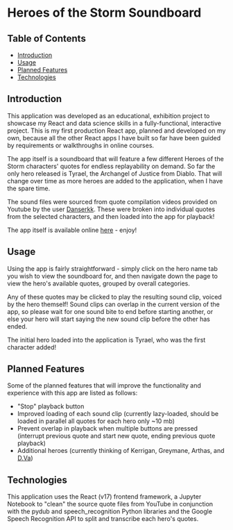 # Heroes of the Storm Soundboard

## Table of Contents
- [Introduction](#introduction)
- [Usage](#usage)
- [Planned Features](#planned-features)
- [Technologies](#technologies)

## Introduction
This application was developed as an educational, exhibition project to showcase my React and data science skills in a fully-functional, interactive project.  This is my first production React app, planned and developed on my own, because all the other React apps I have built so far have been guided by requirements or walkthroughs in online courses.

The app itself is a soundboard that will feature a few different Heroes of the Storm characters' quotes for endless replayability on demand. So far the only hero released is Tyrael, the Archangel of Justice from Diablo. That will change over time as more heroes are added to the application, when I have the spare time.

The sound files were sourced from quote compilation videos provided on Youtube by the user [Danserkk](https://www.youtube.com/channel/UCOjo_LxIJ0aKSwt4pOttPvA). These were broken into individual quotes from the selected characters, and then loaded into the app for playback!

The app itself is available online [here](https://hots-soundboard-8wbyfi7xp-patrickgendotti.vercel.app/) - enjoy!

## Usage

Using the app is fairly straightforward - simply click on the hero name tab you wish to view the soundboard for, and then navigate down the page to view the hero's available quotes, grouped by overall categories. 

Any of these quotes may be clicked to play the resulting sound clip, voiced by the hero themself! Sound clips can overlap in the current version of the app, so please wait for one sound bite to end before starting another, or else your hero will start saying the new sound clip before the other has ended.

The initial hero loaded into the application is Tyrael, who was the first character added!

## Planned Features

Some of the planned features that will improve the functionality and experience with this app are listed as follows:
- "Stop" playback button
- Improved loading of each sound clip (currently lazy-loaded, should be loaded in parallel all quotes for each hero only ~10 mb)
- Prevent overlap in playback when multiple buttons are pressed (interrupt previous quote and start new quote, ending previous quote playback)
- Additional heroes (currently thinking of Kerrigan, Greymane, Arthas, and [D.Va](#))

## Technologies

This application uses the React (v17) frontend framework, a Jupyter Notebook to "clean" the source quote files from YouTube in conjunction with the pydub and speech_recognition Python libraries and the Google Speech Recognition API to split and transcribe each hero's quotes.
